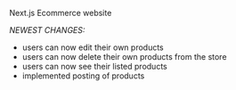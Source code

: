 Next.js Ecommerce website

_NEWEST CHANGES:_

- users can now edit their own products
- users can now delete their own products from the store
- users can now see their listed products
- implemented posting of products
